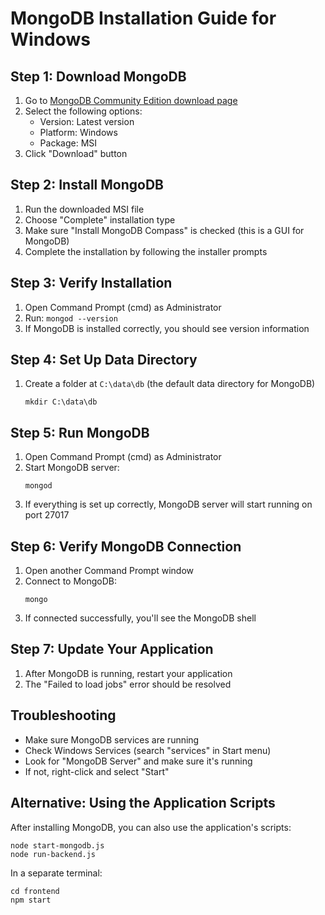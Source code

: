 # MongoDB Installation Guide for Windows

## Step 1: Download MongoDB
1. Go to [MongoDB Community Edition download page](https://www.mongodb.com/try/download/community)
2. Select the following options:
   - Version: Latest version
   - Platform: Windows
   - Package: MSI
3. Click "Download" button

## Step 2: Install MongoDB
1. Run the downloaded MSI file
2. Choose "Complete" installation type
3. Make sure "Install MongoDB Compass" is checked (this is a GUI for MongoDB)
4. Complete the installation by following the installer prompts

## Step 3: Verify Installation
1. Open Command Prompt (cmd) as Administrator
2. Run: `mongod --version`
3. If MongoDB is installed correctly, you should see version information

## Step 4: Set Up Data Directory
1. Create a folder at `C:\data\db` (the default data directory for MongoDB)
   ```
   mkdir C:\data\db
   ```

## Step 5: Run MongoDB
1. Open Command Prompt (cmd) as Administrator
2. Start MongoDB server:
   ```
   mongod
   ```
3. If everything is set up correctly, MongoDB server will start running on port 27017

## Step 6: Verify MongoDB Connection
1. Open another Command Prompt window
2. Connect to MongoDB:
   ```
   mongo
   ```
3. If connected successfully, you'll see the MongoDB shell

## Step 7: Update Your Application
1. After MongoDB is running, restart your application
2. The "Failed to load jobs" error should be resolved

## Troubleshooting
- Make sure MongoDB services are running
- Check Windows Services (search "services" in Start menu)
- Look for "MongoDB Server" and make sure it's running
- If not, right-click and select "Start"

## Alternative: Using the Application Scripts
After installing MongoDB, you can also use the application's scripts:
```
node start-mongodb.js
node run-backend.js
```
In a separate terminal:
```
cd frontend
npm start
``` 